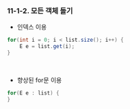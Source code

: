 ### 11-1-2. 모든 객체 돌기

- 인덱스 이용

```java
for(int i = 0; i < list.size(); i++) {
	E e = list.get(i);
}
```

<br>

- 향상된 for문 이용

```java
for(E e : list) {
}
```